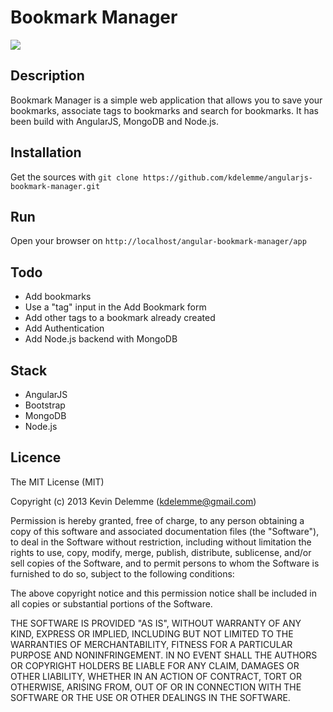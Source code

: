 # Bookmark Manager

![][screenshot]

## Description

Bookmark Manager is a simple web application that allows you to save your bookmarks, associate tags to bookmarks and search for bookmarks.
It has been build with AngularJS, MongoDB and Node.js.

## Installation

Get the sources with `git clone https://github.com/kdelemme/angularjs-bookmark-manager.git`

## Run

Open your browser on `http://localhost/angular-bookmark-manager/app`

## Todo

- Add bookmarks
- Use a "tag" input in the Add Bookmark form
- Add other tags to a bookmark already created
- Add Authentication
- Add Node.js backend with MongoDB

## Stack

* AngularJS
* Bootstrap
* MongoDB
* Node.js

## Licence
The MIT License (MIT)

Copyright (c) 2013 Kevin Delemme (kdelemme@gmail.com)

Permission is hereby granted, free of charge, to any person obtaining a copy
of this software and associated documentation files (the "Software"), to deal
in the Software without restriction, including without limitation the rights
to use, copy, modify, merge, publish, distribute, sublicense, and/or sell
copies of the Software, and to permit persons to whom the Software is
furnished to do so, subject to the following conditions:

The above copyright notice and this permission notice shall be included in
all copies or substantial portions of the Software.

THE SOFTWARE IS PROVIDED "AS IS", WITHOUT WARRANTY OF ANY KIND, EXPRESS OR
IMPLIED, INCLUDING BUT NOT LIMITED TO THE WARRANTIES OF MERCHANTABILITY,
FITNESS FOR A PARTICULAR PURPOSE AND NONINFRINGEMENT. IN NO EVENT SHALL THE
AUTHORS OR COPYRIGHT HOLDERS BE LIABLE FOR ANY CLAIM, DAMAGES OR OTHER
LIABILITY, WHETHER IN AN ACTION OF CONTRACT, TORT OR OTHERWISE, ARISING FROM,
OUT OF OR IN CONNECTION WITH THE SOFTWARE OR THE USE OR OTHER DEALINGS IN
THE SOFTWARE.

[screenshot]: http://imageshack.com/a/img826/4408/cyaz.png
